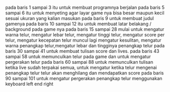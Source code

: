 pada baris 1 sampai 3 itu untuk membuat programnya berjalan 
pada baris 5 sampai 6 itu untuk menyeting agar layar game nya bisa besar maupun kecil sesuai ukuran yang kalian masukan
pada baris 9 untuk membuat judul gamenya
pada baris 10 sampai 12 itu untuk membuat latar belakang / background pada game nya
pada baris 15 sampai 28 mulai untuk mengatur warna telur, mengatur lebar telur, mengatur tinggi telur, mengatur score per telur, mengatur kecepatan telur muncul lagi
mengatur kesulitan, mengatur warna penangkap telur,mengatur lebar dan tingginya penangkap telur
pada baris 30 sampai 41 untuk membuat tulisan score dan lives.
pada baris 43 sampai 58 untuk memunculkan telur pada game dan untuk mengatur pergerakan telur
pada baris 60 sampai 88 untuk memunculkan tulisan ketika live sudah terpakai semua, untuk mengatur ketika telur mengenai penangkap telur 
telur akan menghilang dan mendapatkan score
pada baris 90 sampai 101 untuk mengatur pergerakan penangkap telur menggunakan keyboard left end right
